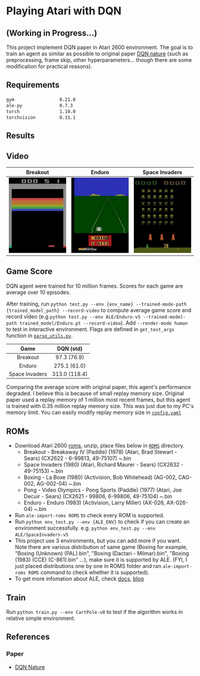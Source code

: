 # Playing Atari with DQN

## (Working in Progress...)

This project implement DQN paper in Atari 2600 environment. The goal is to train an agent as similar as possible to original paper [DQN nature](https://www.nature.com/articles/nature14236) (such as preprocessing, frame skip, other hyperparameters... though there are some modification for practical reasons).

## Requirements
```
gym                 0.21.0
ale-py              0.7.3
torch               1.10.0
torchvision         0.11.1
```

## Results
## Video
| Breakout | Enduro | Space Invaders |
|:---: | :---: | :---: |
|![](assets/Breakout.gif) | ![](assets/Enduro.gif) | ![](assets/SpaceInvaders.gif) |


## Game Score
DQN agent were trained for 10 million frames. Scores for each game are average over 10 episodes.

After training, run
`python test.py --env {env_name} --trained-mode-path {trained_model_path} --record-video` to compute average game score and record video (e.g.`python test.py --env ALE/Enduro-v5 --trained-model-path trained_model/Enduro.pt --record-video`). Add `--render-mode human` to test in interactive environment. Flags are defined in `get_test_args` function in [`parse_utils.py`](parse_utils.py).


Game | DQN (std)
:---:|:---:
Breakout | 97.3 (76.9)
Enduro | 275.1 (61.0)
Space Invaders | 313.0 (118.4)

Comparing the average score with original paper, this agent's performance degraded. I believe this is because of small replay memory size. Original paper  used a replay memory of 1 million most recent frames, but this agent is trained with 0.35 million replay memory size. This was just due to my PC's memory limit. You can easily modify replay memory size in [`config.yaml`](config.yaml)

## ROMs
- Download Atari 2600 [roms](http://www.atarimania.com/rom_collection_archive_atari_2600_roms.html), unzip, place files below in [`ROMS`](ROMS) directory.
	- Breakout - Breakaway IV (Paddle) (1978) (Atari, Brad Stewart - Sears) (CX2622 - 6-99813, 49-75107) ~.bin
	-  Space Invaders (1980) (Atari, Richard Maurer - Sears) (CX2632 - 49-75153) ~.bin
	- Boxing - La Boxe (1980) (Activision, Bob Whitehead) (AG-002, CAG-002, AG-002-04) ~.bin
	- Pong - Video Olympics - Pong Sports (Paddle) (1977) (Atari, Joe Decuir - Sears) (CX2621 - 99806, 6-99806, 49-75104) ~.bin
	- Enduro - Enduro (1983) (Activision, Larry Miller) (AX-026, AX-026-04) ~.bin
- Run `ale-import-roms ROMS` to check every ROM is supported.
- Run `python env_test.py --env {ALE_ENV}` to check if you can create an environment successfully. e.g. `python env_test.py --env ALE/SpaceInvaders-v5`
- This project use 3 environments, but you can add more if you want. Note there are various distribution of same game (Boxing for example, "Boxing (Unknown) (PAL).bin", "Boxing (Dactari - Milmar).bin", "Boxing (1983) (CCE) (C-861).bin" ...), make sure it is supported by ALE. (FYI, I just placed distributions one by one in ROMS folder and ran `ale-import-roms ROMS` command to check whether it is supported).
- To get more infomation about ALE, check [docs](https://github.com/mgbellemare/Arcade-Learning-Environment/tree/master/docs), [blog](https://github.com/mgbellemare/Arcade-Learning-Environment)

## Train
Run `python train.py --env CartPole-v0` to test if the algorithm works in relative simple environment.

## References
### Paper
- [DQN Nature](https://deepmind.com/research/publications/2019/human-level-control-through-deep-reinforcement-learning)
